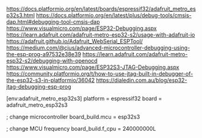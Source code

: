 https://docs.platformio.org/en/latest/boards/espressif32/adafruit_metro_esp32s3.html
https://docs.platformio.org/en/latest/plus/debug-tools/cmsis-dap.html#debugging-tool-cmsis-dap
https://www.visualmicro.com/page/ESP32-Debugging.aspx
https://learn.adafruit.com/adafruit-metro-esp32-s2/usage-with-adafruit-io
https://adafruit.github.io/Adafruit_WebSerial_ESPTool/
https://medium.com/@cjus/advanced-microcontroller-debugging-using-the-esp-prog-a97532e38e39
https://learn.adafruit.com/adafruit-metro-esp32-s2/debugging-with-openocd
https://www.visualmicro.com/page/ESP32S3-JTAG-Debugging.aspx
https://community.platformio.org/t/how-to-use-jtag-built-in-debugger-of-the-esp32-s3-in-platformio/36042
https://dialedin.com.au/blog/esp32-jtag-debugging-esp-prog

[env:adafruit_metro_esp32s3]
platform = espressif32
board = adafruit_metro_esp32s3

; change microcontroller
board_build.mcu = esp32s3

; change MCU frequency
board_build.f_cpu = 240000000L